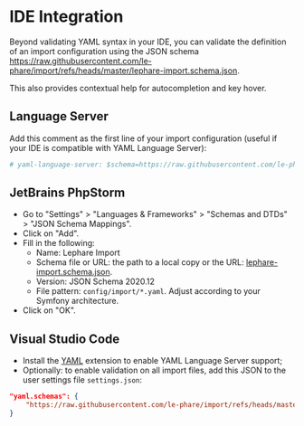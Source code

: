 # IDE Integration

Beyond validating YAML syntax in your IDE, you can validate the definition of an import configuration using the JSON schema https://raw.githubusercontent.com/le-phare/import/refs/heads/master/lephare-import.schema.json.

This also provides contextual help for autocompletion and key hover.
## Language Server

Add this comment as the first line of your import configuration (useful if your IDE is compatible with YAML Language Server):

```yaml
# yaml-language-server: $schema=https://raw.githubusercontent.com/le-phare/import/refs/heads/master/lephare-import.schema.json
```

## JetBrains PhpStorm

- Go to "Settings" > "Languages & Frameworks" > "Schemas and DTDs" > "JSON Schema Mappings".
- Click on "Add".
- Fill in the following:
    - Name: Lephare Import
    - Schema file or URL: the path to a local copy or the URL: [lephare-import.schema.json](https://raw.githubusercontent.com/le-phare/import/refs/heads/master/lephare-import.schema.json).
    - Version: JSON Schema 2020.12
    - File pattern: `config/import/*.yaml`. Adjust according to your Symfony architecture.
- Click on "OK".

## Visual Studio Code

- Install the [YAML](https://open-vsx.org/vscode/item?itemName=redhat.vscode-yaml) extension to enable YAML Language Server support;
- Optionally: to enable validation on all import files, add this JSON to the user settings file `settings.json`:
```json
"yaml.schemas": {
    "https://raw.githubusercontent.com/le-phare/import/refs/heads/master/lephare-import.schema.json": "config/import/*.yaml"
}
```
